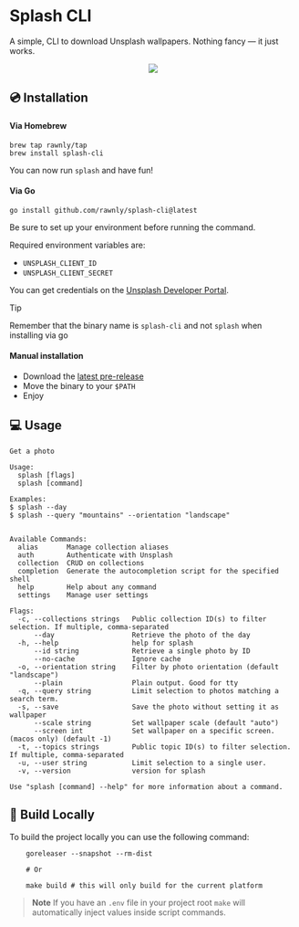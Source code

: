 # Splash CLI 
A simple, CLI to download Unsplash wallpapers. Nothing fancy — it just works.

<center>
 <img src="https://github.com/user-attachments/assets/fb30ee98-d73e-4709-9a97-819a34bd78a6" />
</center>


## 💿 Installation

#### Via Homebrew
```shell
brew tap rawnly/tap
brew install splash-cli
```

You can now run `splash` and have fun!

#### Via Go 
```shell
go install github.com/rawnly/splash-cli@latest
```

Be sure to set up your environment before running the command.

Required environment variables are:
 - `UNSPLASH_CLIENT_ID`
 - `UNSPLASH_CLIENT_SECRET`

You can get credentials on the [Unsplash Developer Portal](https://unsplash.com/developers).

> [!TIP]
> Remember that the binary name is `splash-cli` and not `splash` when installing via go

#### Manual installation
- Download the [latest pre-release](https://github.com/splash-cli/splash-cli/releases)
- Move the binary to your `$PATH`
- Enjoy


## 💻 Usage
```
Get a photo

Usage:
  splash [flags]
  splash [command]

Examples:
$ splash --day
$ splash --query "mountains" --orientation "landscape"


Available Commands:
  alias       Manage collection aliases
  auth        Authenticate with Unsplash
  collection  CRUD on collections
  completion  Generate the autocompletion script for the specified shell
  help        Help about any command
  settings    Manage user settings

Flags:
  -c, --collections strings   Public collection ID(s) to filter selection. If multiple, comma-separated
      --day                   Retrieve the photo of the day
  -h, --help                  help for splash
      --id string             Retrieve a single photo by ID
      --no-cache              Ignore cache
  -o, --orientation string    Filter by photo orientation (default "landscape")
      --plain                 Plain output. Good for tty
  -q, --query string          Limit selection to photos matching a search term.
  -s, --save                  Save the photo without setting it as wallpaper
      --scale string          Set wallpaper scale (default "auto")
      --screen int            Set wallpaper on a specific screen. (macos only) (default -1)
  -t, --topics strings        Public topic ID(s) to filter selection. If multiple, comma-separated
  -u, --user string           Limit selection to a single user.
  -v, --version               version for splash

Use "splash [command] --help" for more information about a command.
```

## 🧰 Build Locally
To build the project locally you can use the following command:

```shell
    goreleaser --snapshot --rm-dist
    
    # Or
    
    make build # this will only build for the current platform
```
> **Note**
> If you have an `.env` file in your project root `make` will automatically inject values inside script commands.
